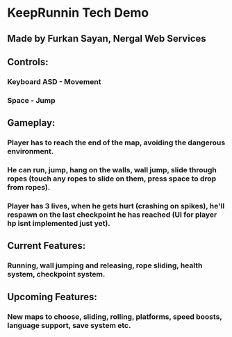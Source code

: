 # KeepRunnin Tech Demo

## Made by Furkan Sayan, Nergal Web Services

## Controls:

### Keyboard ASD - Movement
### Space - Jump

## Gameplay:

### Player has to reach the end of the map, avoiding the dangerous environment.
### He can run, jump, hang on the walls, wall jump, slide through ropes (touch any ropes to slide on them, press space to drop from ropes).
### Player has 3 lives, when he gets hurt (crashing on spikes), he'll respawn on the last checkpoint he has reached (UI for player hp isnt implemented just yet).

## Current Features:
### Running, wall jumping and releasing, rope sliding, health system, checkpoint system.


## Upcoming Features:
### New maps to choose, sliding, rolling, platforms, speed boosts, language support, save system etc.
